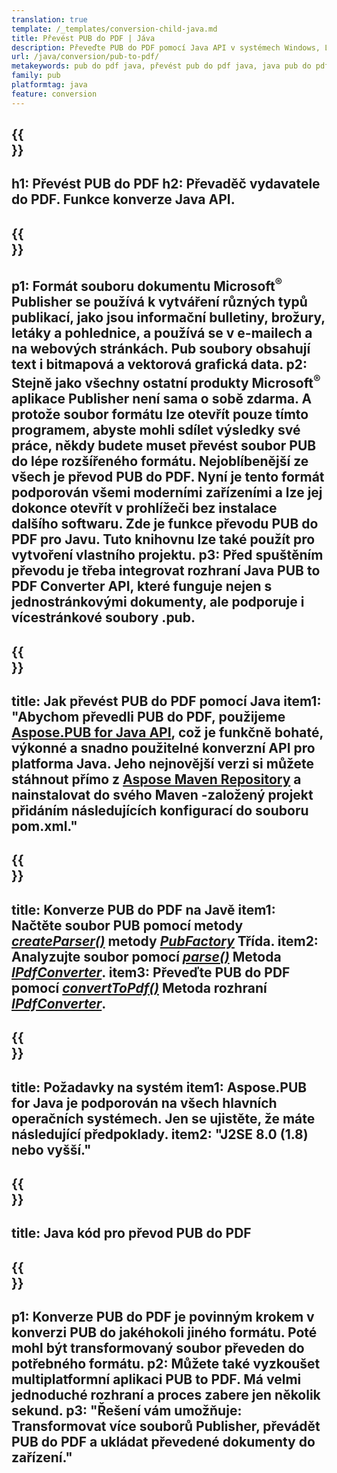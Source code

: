 ```yaml
---
translation: true
template: /_templates/conversion-child-java.md
title: Převést PUB do PDF | Jáva
description: Převeďte PUB do PDF pomocí Java API v systémech Windows, Linux a Mac OS X. Funkce převodu Publisher, kterou lze snadno integrovat do vašeho vlastního řešení.
url: /java/conversion/pub-to-pdf/
metakeywords: pub do pdf java, převést pub do pdf java, java pub do pdf, vydavatel do pdf java
family: pub
platformtag: java
feature: conversion
---
```


{{<section banner>}}
---
h1: Převést PUB do PDF
h2: Převaděč vydavatele do PDF. Funkce konverze Java API.
---

{{<section overview>}}
---
p1: Formát souboru dokumentu Microsoft<sup>®</sup> Publisher se používá k vytváření různých typů publikací, jako jsou informační bulletiny, brožury, letáky a pohlednice, a používá se v e-mailech a na webových stránkách. Pub soubory obsahují text i bitmapová a vektorová grafická data.
p2: Stejně jako všechny ostatní produkty Microsoft<sup>®</sup> aplikace Publisher není sama o sobě zdarma. A protože soubor formátu lze otevřít pouze tímto programem, abyste mohli sdílet výsledky své práce, někdy budete muset převést soubor PUB do lépe rozšířeného formátu. Nejoblíbenější ze všech je převod PUB do PDF. Nyní je tento formát podporován všemi moderními zařízeními a lze jej dokonce otevřít v prohlížeči bez instalace dalšího softwaru. Zde je funkce převodu PUB do PDF pro Javu. Tuto knihovnu lze také použít pro vytvoření vlastního projektu.
p3: Před spuštěním převodu je třeba integrovat rozhraní Java PUB to PDF Converter API, které funguje nejen s jednostránkovými dokumenty, ale podporuje i vícestránkové soubory .pub.
---

{{<section widget>}}
---
title: Jak převést PUB do PDF pomocí Java
item1: "Abychom převedli PUB do PDF, použijeme [Aspose.PUB for Java API](https://products.aspose.com/pub/java/), což je funkčně bohaté, výkonné a snadno použitelné konverzní API pro platforma Java. Jeho nejnovější verzi si můžete stáhnout přímo z [Aspose Maven Repository](https://repository.aspose.com/pub/) a nainstalovat do svého Maven -založený projekt přidáním následujících konfigurací do souboru pom.xml."
---

{{<section feature1>}}
---
title: Konverze PUB do PDF na Javě
item1: Načtěte soubor PUB pomocí metody [*createParser()*](https://reference.aspose.com/pub/java/com.aspose.pub/PubFactory#createParser-java.lang.String-) metody [*PubFactory*](https://reference.aspose.com/pub/java/com.aspose.pub/PubFactory) Třída.
item2: Analyzujte soubor pomocí [*parse()*](https://reference.aspose.com/pub/java/com.aspose.pub/IPubParser#parse--) Metoda [*IPdfConverter*](https://apireferenceRozhraní.aspose.com/pub/java/com.aspose.pub/IPubParser).
item3: Převeďte PUB do PDF pomocí [*convertToPdf()*](https://reference.aspose.com/pub/java/com.aspose.pub/IPdfConverter#convertToPdf-com.aspose.pub.Document-java.lang.String-) Metoda rozhraní [*IPdfConverter*](https://reference.aspose.com/pub/java/com.aspose.pub/IPdfConverter).
---

{{<section feature2>}}
---
title: Požadavky na systém
item1: Aspose.PUB for Java je podporován na všech hlavních operačních systémech. Jen se ujistěte, že máte následující předpoklady.
item2: "J2SE 8.0 (1.8) nebo vyšší."
---

{{<section codeexample>}}
---
title: Java kód pro převod PUB do PDF
---

{{<section summary>}}
---
p1: Konverze PUB do PDF je povinným krokem v konverzi PUB do jakéhokoli jiného formátu. Poté mohl být transformovaný soubor převeden do potřebného formátu.
p2: Můžete také vyzkoušet multiplatformní aplikaci PUB to PDF. Má velmi jednoduché rozhraní a proces zabere jen několik sekund.
p3: "Řešení vám umožňuje: Transformovat více souborů Publisher, převádět PUB do PDF a ukládat převedené dokumenty do zařízení."
---
